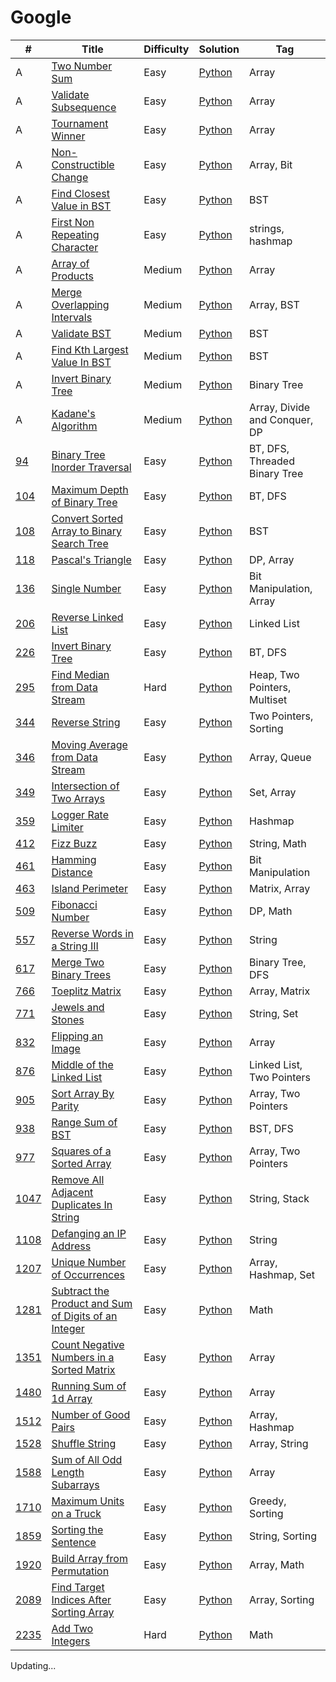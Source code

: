 # Google

| # | Title | Difficulty | Solution | Tag |
|--| ----- | ---------- | -------- | --- |
| A | [Two Number Sum](/AlgoExpert/Arrays/Easy/Two%20Number%20Sum) | Easy | [Python](/AlgoExpert/Arrays/Easy/Two%20Number%20Sum/Two%20Number%20Sum.py) | Array |
| A | [Validate Subsequence](/AlgoExpert/Arrays/Easy/Validate%20Subsequence) | Easy | [Python](/AlgoExpert/Arrays/Easy/Validate%20Subsequence/Validate%20Subsequence.py) | Array |
| A | [Tournament Winner](/AlgoExpert/Arrays/Easy/Tournament%20Winner) | Easy | [Python](/AlgoExpert/Arrays/Easy/Tournament%20Winner/Tournament%20Winner.py) | Array |
| A | [Non-Constructible Change](/AlgoExpert/Arrays/Easy/Non%20Constructible%20Change) | Easy | [Python](/AlgoExpert/Arrays/Easy/Non%20Constructible%20Change/Non%20Constructible%20Change.py) | Array, Bit |
| A | [Find Closest Value in BST](/AlgoExpert/Arrays/Easy/Find%20Closest%20Value%20in%20BST) | Easy | [Python](/AlgoExpert/Arrays/Easy/Find%20Closest%20Value%20in%20BST/Find%20Closest%20Value%20in%20BST.py) | BST |
| A | [First Non Repeating Character](/AlgoExpert/Strings/Easy/First%20Non%20Repeating%20Character) | Easy | [Python](/AlgoExpert/Strings/Easy/First%20Non%20Repeating%20Character/First%20Non%20Repeating%20Character.py) | strings, hashmap |
| A | [Array of Products](/AlgoExpert/Arrays/Medium/Array%20of%20Products) | Medium | [Python](/AlgoExpert/Arrays/Medium/Array%20of%20Products/Array%20of%20Products.py) | Array |
| A | [Merge Overlapping Intervals](/AlgoExpert/Arrays/Medium/Merge%20Overlapping%20Intervals) | Medium | [Python](/AlgoExpert/Arrays/Medium/Merge%20Overlapping%20Intervals/Merge%20Overlapping%20Intervals.py) | Array, BST |
| A | [Validate BST](/AlgoExpert/Binary%20Search%20Trees/Medium/Validate%20BST) | Medium | [Python](/AlgoExpert/Binary%20Search%20Trees/Medium/Validate%20BST/Validate%20BST.py) | BST |
| A | [Find Kth Largest Value In BST](/AlgoExpert/Binary%20Search%20Trees/Medium/Find%20Kth%20Largest%20Value%20In%20BST) | Medium | [Python](/AlgoExpert/Binary%20Search%20Trees/Medium/Find%20Kth%20Largest%20Value%20In%20BST/Find%20Kth%20Largest%20Value%20In%20BST.py) | BST |
| A | [Invert Binary Tree](/AlgoExpert/Binary%20Trees/Medium/Invert%20Binary%20Tree) | Medium | [Python](/AlgoExpert/Binary%20Trees/Medium/Invert%20Binary%20Tree/Invert%20Binary%20Tree.py) | Binary Tree |
| A | [Kadane's Algorithm](/AlgoExpert/Famous%20Algorithms/Medium/Kadane's%20Algorithm) | Medium | [Python](/AlgoExpert/Famous%20Algorithms/Medium/Kadane's%20Algorithm/Kadane's%20Algorithm.py) | Array, Divide and Conquer, DP |
| [94](https://leetcode.com/problems/binary-tree-inorder-traversal/description/) | [Binary Tree Inorder Traversal](/LeetCode/Easy/94.%20Binary%20Tree%20Inorder%20Traversal/) | Easy | [Python](/LeetCode/Easy/94.%20Binary%20Tree%20Inorder%20Traversal/94.%20Binary%20Tree%20Inorder%20Traversal.py) | BT, DFS, Threaded Binary Tree |  |
| [104](https://leetcode.com/problems/maximum-depth-of-binary-tree/description/) | [Maximum Depth of Binary Tree](/LeetCode/Easy/104.%20Maximum%20Depth%20of%20Binary%20Tree/) | Easy | [Python](/LeetCode/Easy/104.%20Maximum%20Depth%20of%20Binary%20Tree/104.%20Maximum%20Depth%20of%20Binary%20Tree.py) | BT, DFS |  |
| [108](https://leetcode.com/problems/convert-sorted-array-to-binary-search-tree/description/) | [Convert Sorted Array to Binary Search Tree](/LeetCode/Easy/108.%20Convert%20Sorted%20Array%20to%20Binary%20Search%20Tree/) | Easy | [Python](/LeetCode/Easy/108.%20Convert%20Sorted%20Array%20to%20Binary%20Search%20Tree/108.%20Convert%20Sorted%20Array%20to%20Binary%20Search%20Tree.py) | BST |  |
| [118](https://leetcode.com/problems/pascals-triangle/description/) | [Pascal's Triangle](/LeetCode/Easy/118.%20Pascal's%20Triangle/) | Easy | [Python](/LeetCode/Easy/118.%20Pascal's%20Triangle/118.%20Pascal's%20Triangle.py) | DP, Array |  |
| [136](https://leetcode.com/problems/single-number/description/) | [Single Number](/LeetCode/Easy/136.%20Single%20Number/) | Easy | [Python](/LeetCode/Easy/136.%20Single%20Number/136.%20Single%20Number.py) | Bit Manipulation, Array |  |
| [206](https://leetcode.com/problems/reverse-linked-list/description/) | [Reverse Linked List](/LeetCode/Easy/206.%20Reverse%20Linked%20List/) | Easy | [Python](/LeetCode/Easy/206.%20Reverse%20Linked%20List/206.%20Reverse%20Linked%20List.py) | Linked List |  |
| [226](https://leetcode.com/problems/invert-binary-tree/description/) | [Invert Binary Tree](/LeetCode/Easy/226.%20Invert%20Binary%20Tree/) | Easy | [Python](/LeetCode/Easy/226.%20Invert%20Binary%20Tree/226.%20Invert%20Binary%20Tree.py) | BT, DFS |  |
| [295](https://leetcode.com/problems/find-median-from-data-stream/description/) | [Find Median from Data Stream](/LeetCode/Hard/295.%20Find%20Median%20from%20Data%20Stream/) | Hard | [Python](/LeetCode/Hard/295.%20Find%20Median%20from%20Data%20Stream/295.%20Find%20Median%20from%20Data%20Stream.py) | Heap, Two Pointers, Multiset |  |
| [344](https://leetcode.com/problems/reverse-string/description/) | [Reverse String](/LeetCode/Easy/344.%20Reverse%20String/) | Easy | [Python](/LeetCode/Easy/344.%20Reverse%20String/344.%20Reverse%20String.py) | Two Pointers, Sorting |  |
| [346](https://leetcode.com/problems/moving-average-from-data-stream/description/) | [Moving Average from Data Stream](/LeetCode/Easy/346.%20Moving%20Average%20from%20Data%20Stream/) | Easy | [Python](/LeetCode/Easy/346.%20Moving%20Average%20from%20Data%20Stream/346.%20Moving%20Average%20from%20Data%20Stream.py) | Array, Queue |  |
| [349](https://leetcode.com/problems/intersection-of-two-arrays/description/) | [Intersection of Two Arrays](/LeetCode/Easy/349.%20Intersection%20of%20Two%20Arrays/) | Easy | [Python](/LeetCode/Easy/349.%20Intersection%20of%20Two%20Arrays/349.%20Intersection%20of%20Two%20Arrays.py) | Set, Array |  |
| [359](https://leetcode.com/problems/logger-rate-limiter/description/) | [Logger Rate Limiter](/LeetCode/Easy/359.%20Logger%20Rate%20Limiter/) | Easy | [Python](/LeetCode/Easy/359.%20Logger%20Rate%20Limiter/359.%20Logger%20Rate%20Limiter.py) | Hashmap |  |
| [412](https://leetcode.com/problems/fizz-buzz/description/) | [Fizz Buzz](/LeetCode/Easy/412.%20Fizz%20Buzz/) | Easy | [Python](/LeetCode/Easy/412.%20Fizz%20Buzz/412.%20Fizz%20Buzz.py) | String, Math |  |
| [461](https://leetcode.com/problems/hamming-distance/description/) | [Hamming Distance](/LeetCode/Easy/461.%20Hamming%20Distance/) | Easy | [Python](/LeetCode/Easy/461.%20Hamming%20Distance/461.%20Hamming%20Distance.py) | Bit Manipulation |  |
| [463](https://leetcode.com/problems/island-perimeter/description/) | [Island Perimeter](/LeetCode/Easy/463.%20Island%20Perimeter/) | Easy | [Python](/LeetCode/Easy/463.%20Island%20Perimeter/463.%20Island%20Perimeter.py) | Matrix, Array |  |
| [509](https://leetcode.com/problems/fibonacci-number/description/) | [Fibonacci Number](/LeetCode/Easy/509.%20Fibonacci%20Number/) | Easy | [Python](/LeetCode/Easy/509.%20Fibonacci%20Number/509.%20Fibonacci%20Number.py) | DP, Math |  |
| [557](https://leetcode.com/problems/reverse-words-in-a-string-iii/description/) | [Reverse Words in a String III](/LeetCode/Easy/557.%20Reverse%20Words%20in%20a%20String%20III/) | Easy | [Python](/LeetCode/Easy/557.%20Reverse%20Words%20in%20a%20String%20III/557.%20Reverse%20Words%20in%20a%20String%20III.py) | String |  |
| [617](https://leetcode.com/problems/merge-two-binary-trees/description/) | [Merge Two Binary Trees](/LeetCode/Easy/617.%20Merge%20Two%20Binary%20Trees/) | Easy | [Python](/LeetCode/Easy/617.%20Merge%20Two%20Binary%20Trees/617.%20Merge%20Two%20Binary%20Trees.py) | Binary Tree, DFS |  |
| [766](https://leetcode.com/problems/toeplitz-matrix/description/) | [Toeplitz Matrix](/LeetCode/Easy/766.%20Toeplitz%20Matrix/) | Easy | [Python](/LeetCode/Easy/766.%20Toeplitz%20Matrix/766.%20Toeplitz%20Matrix.py) | Array, Matrix |  |
| [771](https://leetcode.com/problems/jewels-and-stones/description/)       | [Jewels and Stones](/LeetCode/Easy/771.%20Jewels%20and%20Stones/)                              | Easy | [Python](/LeetCode/Easy/771.%20Jewels%20and%20Stones/771.%20Jewels%20and%20Stones.py) | String, Set         |  |
| [832](https://leetcode.com/problems/flipping-an-image/description/) | [Flipping an Image](/LeetCode/Easy/832.%20Flipping%20an%20Image/) | Easy | [Python](/LeetCode/Easy/832.%20Flipping%20an%20Image/832.%20Flipping%20an%20Image.py) | Array |  |
| [876](https://leetcode.com/problems/middle-of-the-linked-list/description/) | [Middle of the Linked List](/LeetCode/Easy/876.%20Middle%20of%20the%20Linked%20List/) | Easy | [Python](/LeetCode/Easy/876.%20Middle%20of%20the%20Linked%20List/876.%20Middle%20of%20the%20Linked%20List.py) | Linked List, Two Pointers |  |
| [905](https://leetcode.com/problems/sort-array-by-parity/description/) | [Sort Array By Parity](/LeetCode/Easy/905.%20Sort%20Array%20By%20Parity/) | Easy | [Python](/LeetCode/Easy/905.%20Sort%20Array%20By%20Parity/905.%20Sort%20Array%20By%20Parity.py) | Array, Two Pointers |  |
| [938](https://leetcode.com/problems/range-sum-of-bst/) | [Range Sum of BST](/LeetCode/Easy/938.%20Range%20Sum%20of%20BST/) | Easy | [Python](/LeetCode/Easy/938.%20Range%20Sum%20of%20BST/938.%20Range%20Sum%20of%20BST.py) | BST, DFS |  |
| [977](https://leetcode.com/problems/squares-of-a-sorted-array/description/) | [Squares of a Sorted Array](/LeetCode/Easy/977.%20Squares%20of%20a%20Sorted%20Array/) | Easy | [Python](/LeetCode/Easy/977.%20Squares%20of%20a%20Sorted%20Array/977.%20Squares%20of%20a%20Sorted%20Array.py) | Array, Two Pointers |  |
| [1047](https://leetcode.com/problems/remove-all-adjacent-duplicates-in-string/description/) | [Remove All Adjacent Duplicates In String](/LeetCode/Easy/1047.%20Remove%20All%20Adjacent%20Duplicates%20In%20String/) | Easy | [Python](/LeetCode/Easy/1047.%20Remove%20All%20Adjacent%20Duplicates%20In%20String/1047.%20Remove%20All%20Adjacent%20Duplicates%20In%20String.py) | String, Stack |  |
| [1108](https://leetcode.com/problems/defanging-an-ip-address/description/)      | [Defanging an IP Address](/LeetCode/Easy/1108.%20Defanging%20an%20IP%20Address/)             | Easy | [Python](/LeetCode/Easy/1108.%20Defanging%20an%20IP%20Address/1108.%20Defanging%20an%20IP%20Address.py) | String      |  |
| [1207](https://leetcode.com/problems/unique-number-of-occurrences/description/) | [Unique Number of Occurrences](/LeetCode/Easy/1207.%20Unique%20Number%20of%20Occurrences/) | Easy | [Python](/LeetCode/Easy/1207.%20Unique%20Number%20of%20Occurrences/1207.%20Unique%20Number%20of%20Occurrences.py) | Array, Hashmap, Set |  |
| [1281](https://leetcode.com/problems/subtract-the-product-and-sum-of-digits-of-an-integer/description/) | [Subtract the Product and Sum of Digits of an Integer](/LeetCode/Easy/1281.%20Subtract%20the%20Product%20and%20Sum%20of%20Digits%20of%20an%20Integer/) | Easy | [Python](/LeetCode/Easy/1281.%20Subtract%20the%20Product%20and%20Sum%20of%20Digits%20of%20an%20Integer/1281.%20Subtract%20the%20Product%20and%20Sum%20of%20Digits%20of%20an%20Integer.py) | Math             |  |
| [1351](https://leetcode.com/problems/count-negative-numbers-in-a-sorted-matrix/description/) | [Count Negative Numbers in a Sorted Matrix](/LeetCode/Easy/1351.%20Count%20Negative%20Numbers%20in%20a%20Sorted%20Matrix/) | Easy | [Python](/LeetCode/Easy/1351.%20Count%20Negative%20Numbers%20in%20a%20Sorted%20Matrix/1351.%20Count%20Negative%20Numbers%20in%20a%20Sorted%20Matrix.py) | Array |  |
| [1480](https://leetcode.com/problems/running-sum-of-1d-array/description/) | [Running Sum of 1d Array](/LeetCode/Easy/1480.%20Running%20Sum%20of%201d%20Array/) | Easy | [Python](/LeetCode/Easy/1480.%20Running%20Sum%20of%201d%20Array/1480.%20Running%20Sum%20of%201d%20Array.py) | Array |  |
| [1512](https://leetcode.com/problems/number-of-good-pairs/description/)         | [Number of Good Pairs](/LeetCode/Easy/1512.%20Number%20of%20Good%20Pairs/)                       | Easy | [Python](/LeetCode/Easy/1512.%20Number%20of%20Good%20Pairs/1512.%20Number%20of%20Good%20Pairs.py) | Array, Hashmap |  |
| [1528](https://leetcode.com/problems/shuffle-string/) | [Shuffle String](/LeetCode/Easy/1528.%20Shuffle%20String/) | Easy | [Python](/LeetCode/Easy/1528.%20Shuffle%20String/1528.%20Shuffle%20String.py) | Array, String |  |
| [1588](https://leetcode.com/problems/sum-of-all-odd-length-subarrays/description/) | [Sum of All Odd Length Subarrays](/LeetCode/Easy/1588.%20Sum%20of%20All%20Odd%20Length%20Subarrays/) | Easy | [Python](/LeetCode/Easy/1588.%20Sum%20of%20All%20Odd%20Length%20Subarrays/1588.%20Sum%20of%20All%20Odd%20Length%20Subarrays.py) | Array |  |
| [1710](https://leetcode.com/problems/maximum-units-on-a-truck/description/) | [Maximum Units on a Truck](/LeetCode/Easy/1710.%20Maximum%20Units%20on%20a%20Truck/) | Easy | [Python](/LeetCode/Easy/1710.%20Maximum%20Units%20on%20a%20Truck/1710.%20Maximum%20Units%20on%20a%20Truck.py) | Greedy, Sorting |  |
| [1859](https://leetcode.com/problems/sorting-the-sentence/description/) | [Sorting the Sentence](/LeetCode/Easy/1859.%20Sorting%20the%20Sentence/) | Easy | [Python](/LeetCode/Easy/1859.%20Sorting%20the%20Sentence/1859.%20Sorting%20the%20Sentence.py) | String, Sorting |  |
| [1920](https://leetcode.com/problems/build-array-from-permutation/description/) | [Build Array from Permutation](/LeetCode/Easy/1920.%20Build%20Array%20from%20Permutation/) | Easy | [Python](/LeetCode/Easy/1920.%20Build%20Array%20from%20Permutation/1920.%20Build%20Array%20from%20Permutation.py) | Array, Math |  |
| [2089](https://leetcode.com/problems/find-target-indices-after-sorting-array/description/) | [Find Target Indices After Sorting Array](/LeetCode/Easy/2089.%20Find%20Target%20Indices%20After%20Sorting%20Array/) | Easy | [Python](/LeetCode/Easy/2089.%20Find%20Target%20Indices%20After%20Sorting%20Array/2089.%20Find%20Target%20Indices%20After%20Sorting%20Array.py) | Array, Sorting |  |
| [2235](https://leetcode.com/problems/add-two-integers/description/) | [Add Two Integers](/LeetCode/Easy/2235.%20Add%20Two%20Integers/) | Hard | [Python](/LeetCode/Easy/2235.%20Add%20Two%20Integers/2235.%20Add%20Two%20Integers.py) | Math |  |



Updating...
